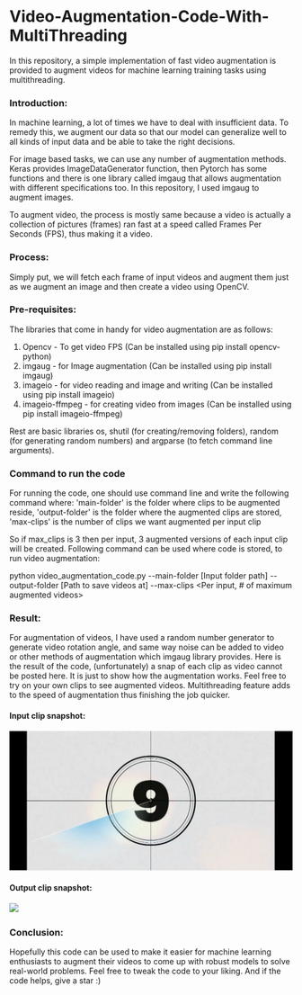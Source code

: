 # Video-Augmentation-Code-With-MultiThreading
In this repository, a simple implementation of fast video augmentation is provided to augment videos for machine learning training tasks using multithreading. 

### Introduction:
In machine learning, a lot of times we have to deal with insufficient data. To remedy this, we augment our data so that our model can generalize well to all kinds of input data and be able to take the right decisions.

For image based tasks, we can use any number of augmentation methods. Keras provides ImageDataGenerator function, then Pytorch has some functions and there is one library called imgaug that allows augmentation with different specifications too. In this repository, I used imgaug to augment images.

To augment video, the process is mostly same because a video is actually a collection of pictures (frames) ran fast at a speed called Frames Per Seconds (FPS), thus making it a video.

### Process:
Simply put, we will fetch each frame of input videos and augment them just as we augment an image and then create a video using OpenCV.

### Pre-requisites:
The libraries that come in handy for video augmentation are as follows: 
1. Opencv - To get video FPS (Can be installed using pip install opencv-python)
2. imgaug - for Image augmentation (Can be installed using pip install imgaug)
3. imageio - for video reading and image and writing (Can be installed using pip install imageio)
4. imageio-ffmpeg - for creating video from images (Can be installed using pip install imageio-ffmpeg)

Rest are basic libraries os, shutil (for creating/removing folders), random (for generating random numbers) and argparse (to fetch command line arguments).

### Command to run the code
For running the code, one should use command line and write the following command where: 
  'main-folder' is the folder where clips to be augmented reside,
  'output-folder' is the folder where the augmented clips are stored,
  'max-clips' is the number of clips we want augmented per input clip
  
So if max_clips is 3 then per input, 3 augmented versions of each input clip will be created. Following command can be used where code is stored, to run video augmentation:

python video_augmentation_code.py --main-folder [Input folder path] --output-folder [Path to save videos at] --max-clips <Per input, # of maximum augmented videos>

### Result:
For augmentation of videos, I have used a random number generator to generate video rotation angle, and same way noise can be added to video or other methods of augmentation which imgaug library provides. Here is the result of the code, (unfortunately) a snap of each clip as video cannot be posted here. It is just to show how the augmentation works. Feel free to try on your own clips to see augmented videos. Multithreading feature adds to the speed of augmentation thus finishing the job quicker.
#### Input clip snapshot:
![](input_clip_image.png)
#### Output clip snapshot:
![](output_clip_image2.jpg)

### Conclusion:
Hopefully this code can be used to make it easier for machine learning enthusiasts to augment their videos to come up with robust models to solve real-world problems. Feel free to tweak the code to your liking. And if the code helps, give a star :)
